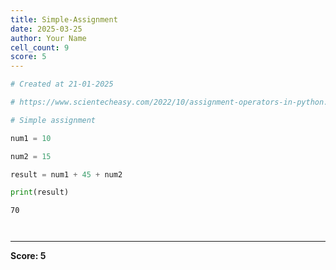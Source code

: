 ```yaml
---
title: Simple-Assignment
date: 2025-03-25
author: Your Name
cell_count: 9
score: 5
---
```


```python
# Created at 21-01-2025
```


```python
# https://www.scientecheasy.com/2022/10/assignment-operators-in-python.html/
```


```python
# Simple assignment
```


```python
num1 = 10
```


```python
num2 = 15
```


```python
result = num1 + 45 + num2
```


```python
print(result)
```

    70



```python

```


```python

```


---
**Score: 5**
